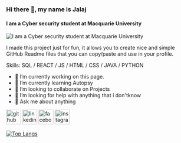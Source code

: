 ### Hi there 👋, my name is Jalaj
#### I am a Cyber security student at Macquarie University
![I am a Cyber security student at Macquarie University](https://pbs.twimg.com/profile_banners/1516066795152547849/1650293591/600x200)

I made this project just for fun, it allows you to create nice and simple GitHub Readme files that you can copy/paste and use in your profile.

Skills: SQL / REACT / JS / HTML / CSS / JAVA / PYTHON 

- 🔭 I’m currently working on this page. 
- 🌱 I’m currently learning Autopsy 
- 👯 I’m looking to collaborate on Projects 
- 🤔 I’m looking for help with anything that i don'tknow 
- 💬 Ask me about anything 


[<img src='https://cdn.jsdelivr.net/npm/simple-icons@3.0.1/icons/github.svg' alt='github' height='40'>](https://github.com/jalajcode)  [<img src='https://cdn.jsdelivr.net/npm/simple-icons@3.0.1/icons/linkedin.svg' alt='linkedin' height='40'>](https://www.linkedin.com/in/jalajcode/)  [<img src='https://cdn.jsdelivr.net/npm/simple-icons@3.0.1/icons/facebook.svg' alt='facebook' height='40'>](https://www.facebook.com/jalaj.fb)  [<img src='https://cdn.jsdelivr.net/npm/simple-icons@3.0.1/icons/instagram.svg' alt='instagram' height='40'>](https://www.instagram.com/jalaj.ig/)  

[![Top Langs](https://github-readme-stats.vercel.app/api/top-langs/?username=jalajcode)](https://github.com/anuraghazra/github-readme-stats)


